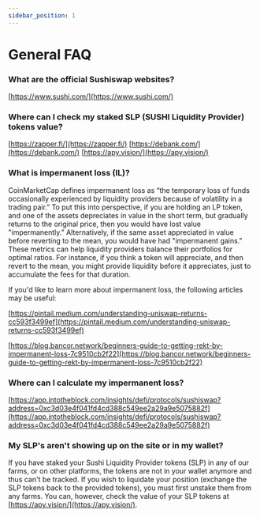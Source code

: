 ```yaml
---
sidebar_position: 1
---
```


# General FAQ

### What are the official Sushiswap websites?

[https://www.sushi.com/](https://www.sushi.com/)

### Where can I check my staked SLP (SUSHI Liquidity Provider) tokens value?

[https://zapper.fi/](https://zapper.fi/)
[https://debank.com/](https://debank.com/)
[https://apy.vision/](https://apy.vision/)

### What is impermanent loss (IL)?

CoinMarketCap defines impermanent loss as “the temporary loss of funds occasionally experienced by liquidity providers because of volatility in a trading pair.” To put this into perspective, if you are holding an LP token, and one of the assets depreciates in value in the short term, but gradually returns to the original price, then you would have lost value "impermanently." Alternatively, if the same asset appreciated in value before reverting to the mean, you would have had "impermanent gains." These metrics can help liquidity providers balance their portfolios for optimal ratios. For instance, if you think a token will appreciate, and then revert to the mean, you might provide liquidity before it appreciates, just to accumulate the fees for that duration.

If you'd like to learn more about impermanent loss, the following articles may be useful:

[https://pintail.medium.com/understanding-uniswap-returns-cc593f3499ef](https://pintail.medium.com/understanding-uniswap-returns-cc593f3499ef)

[https://blog.bancor.network/beginners-guide-to-getting-rekt-by-impermanent-loss-7c9510cb2f22](https://blog.bancor.network/beginners-guide-to-getting-rekt-by-impermanent-loss-7c9510cb2f22)

### Where can I calculate my impermanent loss?

[https://app.intotheblock.com/insights/defi/protocols/sushiswap?address=0xc3d03e4f041fd4cd388c549ee2a29a9e5075882f](https://app.intotheblock.com/insights/defi/protocols/sushiswap?address=0xc3d03e4f041fd4cd388c549ee2a29a9e5075882f)

### My SLP's aren't showing up on the site or in my wallet?

If you have staked your Sushi Liquidity Provider tokens (SLP) in any of our farms, or on other platforms, the tokens are not in your wallet anymore and thus can't be tracked. If you wish to liquidate your position (exchange the SLP tokens back to the provided tokens), you must first unstake them from any farms. You can, however, check the value of your SLP tokens at [https://apy.vision/](https://apy.vision/).
